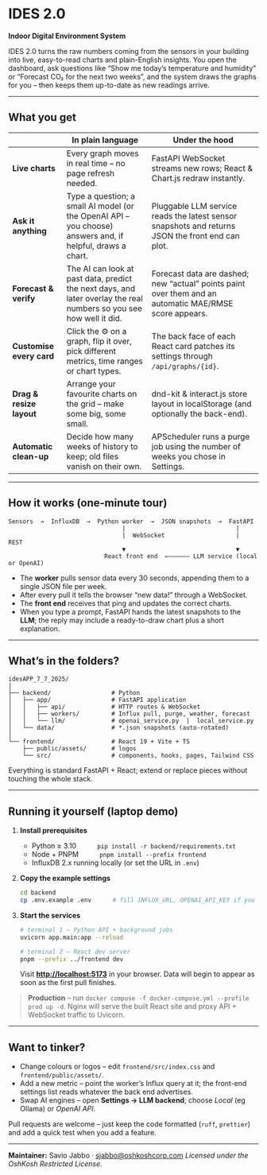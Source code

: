 # IDES 2.0

**Indoor Digital Environment System**

IDES 2.0 turns the raw numbers coming from the sensors in your building into live, easy-to-read charts and plain-English insights.
You open the dashboard, ask questions like “Show me today’s temperature and humidity” or “Forecast CO₂ for the next two weeks”, and the system draws the graphs for you – then keeps them up-to-date as new readings arrive.

---

## What you get

|                          | In plain language                                                                                                   | Under the hood                                                                                         |
| ------------------------ | ------------------------------------------------------------------------------------------------------------------- | ------------------------------------------------------------------------------------------------------ |
| **Live charts**          | Every graph moves in real time – no page refresh needed.                                                            | FastAPI WebSocket streams new rows; React & Chart.js redraw instantly.                                 |
| **Ask it anything**      | Type a question; a small AI model (or the OpenAI API – you choose) answers and, if helpful, draws a chart.          | Pluggable LLM service reads the latest sensor snapshots and returns JSON the front end can plot.       |
| **Forecast & verify**    | The AI can look at past data, predict the next days, and later overlay the real numbers so you see how well it did. | Forecast data are dashed; new “actual” points paint over them and an automatic MAE/RMSE score appears. |
| **Customise every card** | Click the ⚙️ on a graph, flip it over, pick different metrics, time ranges or chart types.                          | The back face of each React card patches its settings through `/api/graphs/{id}`.                      |
| **Drag & resize layout** | Arrange your favourite charts on the grid – make some big, some small.                                              | dnd-kit & interact.js store layout in localStorage (and optionally the back-end).                      |
| **Automatic clean-up**   | Decide how many weeks of history to keep; old files vanish on their own.                                            | APScheduler runs a purge job using the number of weeks you chose in Settings.                          |

---

## How it works (one-minute tour)

```
Sensors  →  InfluxDB  →  Python worker  →  JSON snapshots  →  FastAPI
                                |                               |
                                |  WebSocket                    |  REST
                                ▼                               ▼
                           React front end  ←–––––– LLM service (local or OpenAI)
```

* The **worker** pulls sensor data every 30 seconds, appending them to a single JSON file per week.
* After every pull it tells the browser “new data!” through a WebSocket.
* The **front end** receives that ping and updates the correct charts.
* When you type a prompt, FastAPI hands the latest snapshots to the **LLM**; the reply may include a ready-to-draw chart plus a short explanation.

---

## What’s in the folders?

```
idesAPP_7_7_2025/
│
├── backend/                 # Python
│   ├── app/                 # FastAPI application
│   │   ├── api/             # HTTP routes & WebSocket
│   │   ├── workers/         # Influx pull, purge, weather, forecast
│   │   └── llm/             # openai_service.py  |  local_service.py
│   └── data/                # *.json snapshots (auto-rotated)
│
└── frontend/                # React 19 + Vite + TS
    ├── public/assets/       # logos
    └── src/                 # components, hooks, pages, Tailwind CSS
```

Everything is standard FastAPI + React; extend or replace pieces without touching the whole stack.

---

## Running it yourself (laptop demo)

1. **Install prerequisites**

   * Python ≥ 3.10   `pip install -r backend/requirements.txt`
   * Node + PNPM   `pnpm install --prefix frontend`
   * InfluxDB 2.x running locally (or set the URL in `.env`)

2. **Copy the example settings**

   ```bash
   cd backend
   cp .env.example .env      # fill INFLUX_URL, OPENAI_API_KEY if you like
   ```

3. **Start the services**

   ```bash
   # terminal 1 – Python API + background jobs
   uvicorn app.main:app --reload

   # terminal 2 – React dev server
   pnpm --prefix ../frontend dev
   ```

   Visit **[http://localhost:5173](http://localhost:5173)** in your browser. Data will begin to appear as soon as the first pull finishes.

> **Production** – run `docker compose -f docker-compose.yml --profile prod up -d`.
> Nginx will serve the built React site and proxy API + WebSocket traffic to Uvicorn.

---

## Want to tinker?

* Change colours or logos – edit `frontend/src/index.css` and `frontend/public/assets/`.
* Add a new metric – point the worker’s Influx query at it; the front-end settings list reads whatever the back end advertises.
* Swap AI engines – open **Settings → LLM backend**; choose *Local* (eg Ollama) or *OpenAI API*.

Pull requests are welcome – just keep the code formatted (`ruff`, `prettier`) and add a quick test when you add a feature.

---

**Maintainer:** Savio Jabbo · [sjabbo@oshkoshcorp.com](mailto:sjabbo@oshkoshcorp.com)
*Licensed under the OshKosh Restricted License.*
